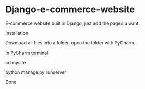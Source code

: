 # Django-e-commerce-website
E-commerce website built in Django, just add the pages u want.

Installation

Download all files into a folder, open the folder with PyCharm.

In PyCharm terminal:

cd mysite

python manage.py runserver

Done



